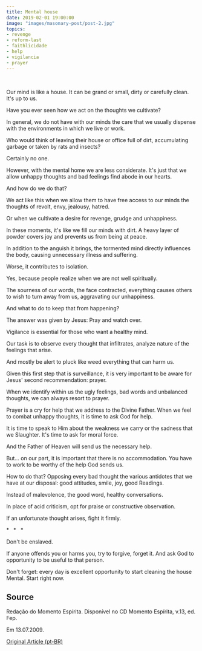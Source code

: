 ```yaml
---
title: Mental house
date: 2019-02-01 19:00:00
image: "images/masonary-post/post-2.jpg"
topics: 
- revenge
- reform-last
- faithlicidade
- help
- vigilancia
- prayer
---
```

 

Our mind is like a house. It can be grand or small, dirty or
carefully clean. It's up to us.

Have you ever seen how we act on the thoughts we cultivate?

In general, we do not have with our minds the care that we usually dispense with the
environments in which we live or work.

Who would think of leaving their house or office full of dirt, accumulating
garbage or taken by rats and insects?

Certainly no one.

However, with the mental home we are less considerate. It's just that we allow
unhappy thoughts and bad feelings find abode in our hearts.

And how do we do that?

We act like this when we allow them to have free access to our minds the
thoughts of revolt, envy, jealousy, hatred.

Or when we cultivate a desire for revenge, grudge and unhappiness.

In these moments, it's like we fill our minds with dirt. A heavy layer of
powder covers joy and prevents us from being at peace.

In addition to the anguish it brings, the tormented mind directly influences the body,
causing unnecessary illness and suffering.

Worse, it contributes to isolation.

Yes, because people realize when we are not well spiritually.

The sourness of our words, the face contracted, everything causes others to
wish to turn away from us, aggravating our unhappiness.

And what to do to keep that from happening?

The answer was given by Jesus: Pray and watch over.

Vigilance is essential for those who want a healthy mind.

Our task is to observe every thought that infiltrates, analyze nature
of the feelings that arise.

And mostly be alert to pluck like weed everything that
can harm us.

Given this first step that is surveillance, it is very important to be aware
for Jesus' second recommendation: prayer.

When we identify within us the ugly feelings, bad words and
unbalanced thoughts, we can always resort to prayer.

Prayer is a cry for help that we address to the Divine Father. When we feel
to combat unhappy thoughts, it is time to ask God for help.

It is time to speak to Him about the weakness we carry or the sadness that we
Slaughter. It's time to ask for moral force.

And the Father of Heaven will send us the necessary help.

But... on our part, it is important that there is no accommodation. You have to work
to be worthy of the help God sends us.

How to do that? Opposing every bad thought the various antidotes that
we have at our disposal: good attitudes, smile, joy, good
Readings.

Instead of malevolence, the good word, healthy conversations.

In place of acid criticism, opt for praise or constructive observation.

If an unfortunate thought arises, fight it firmly.

*   *   *

Don't be enslaved.

If anyone offends you or harms you, try to forgive, forget it. And ask God to
opportunity to be useful to that person.

Don't forget: every day is excellent opportunity to start cleaning the house
Mental. Start right now.



## Source
Redação do Momento Espírita.
Disponível no CD Momento Espírita, v.13, ed. Fep.

Em 13.07.2009.


[Original Article (pt-BR)](http://momento.com.br/pt/ler_texto.php?id=1682)
